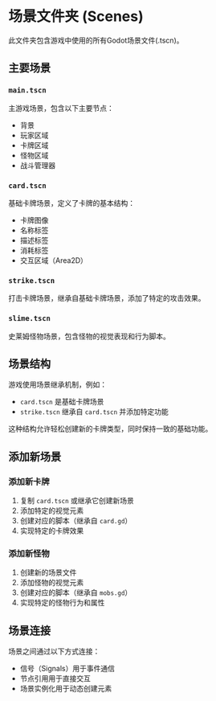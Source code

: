 # 场景文件夹 (Scenes)

此文件夹包含游戏中使用的所有Godot场景文件(.tscn)。

## 主要场景

### `main.tscn`
主游戏场景，包含以下主要节点：
- 背景
- 玩家区域
- 卡牌区域
- 怪物区域
- 战斗管理器

### `card.tscn`
基础卡牌场景，定义了卡牌的基本结构：
- 卡牌图像
- 名称标签
- 描述标签
- 消耗标签
- 交互区域（Area2D）

### `strike.tscn`
打击卡牌场景，继承自基础卡牌场景，添加了特定的攻击效果。

### `slime.tscn`
史莱姆怪物场景，包含怪物的视觉表现和行为脚本。

## 场景结构

游戏使用场景继承机制，例如：
- `card.tscn` 是基础卡牌场景
- `strike.tscn` 继承自 `card.tscn` 并添加特定功能

这种结构允许轻松创建新的卡牌类型，同时保持一致的基础功能。

## 添加新场景

### 添加新卡牌
1. 复制 `card.tscn` 或继承它创建新场景
2. 添加特定的视觉元素
3. 创建对应的脚本（继承自 `card.gd`）
4. 实现特定的卡牌效果

### 添加新怪物
1. 创建新的场景文件
2. 添加怪物的视觉元素
3. 创建对应的脚本（继承自 `mobs.gd`）
4. 实现特定的怪物行为和属性

## 场景连接

场景之间通过以下方式连接：
- 信号（Signals）用于事件通信
- 节点引用用于直接交互
- 场景实例化用于动态创建元素